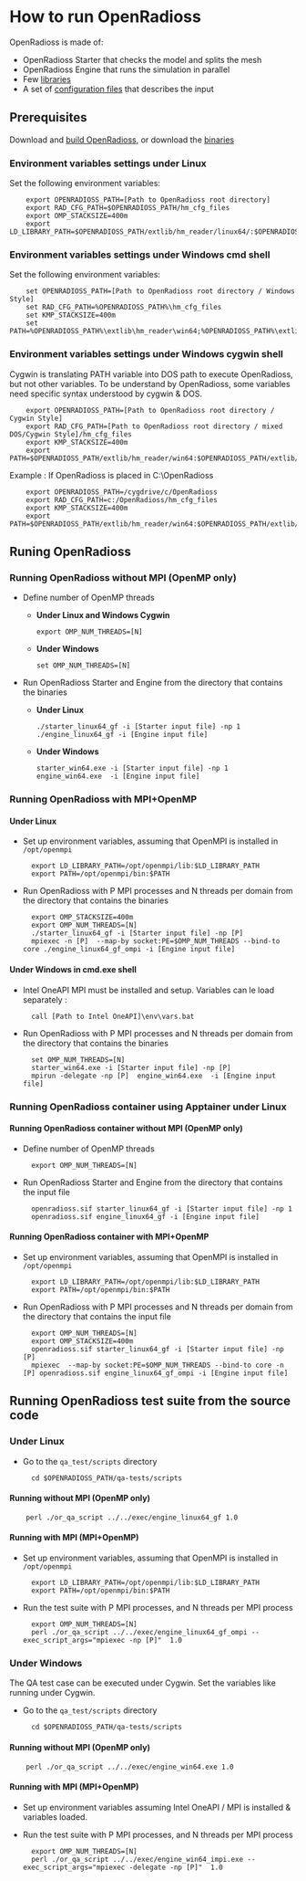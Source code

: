 # How to run OpenRadioss

OpenRadioss is made of:

* OpenRadioss Starter that checks the model and splits the mesh
* OpenRadioss Engine that runs the simulation in parallel
* Few [libraries](https://github.com/OpenRadioss/OpenRadioss/tree/main/extlib)
* A set of [configuration files](https://github.com/OpenRadioss/OpenRadioss/tree/main/hm_cfg_files) that describes the input


## Prerequisites

Download and [build OpenRadioss](https://github.com/OpenRadioss/OpenRadioss/blob/main/HOWTO.md), or download the [binaries](https://github.com/OpenRadioss/OpenRadioss/releases)

### Environment variables settings under Linux

Set the following environment variables:

        export OPENRADIOSS_PATH=[Path to OpenRadioss root directory]
        export RAD_CFG_PATH=$OPENRADIOSS_PATH/hm_cfg_files
        export OMP_STACKSIZE=400m
        export LD_LIBRARY_PATH=$OPENRADIOSS_PATH/extlib/hm_reader/linux64/:$OPENRADIOSS_PATH/extlib/h3d/lib/linux64/:$LD_LIBRARY_PATH

### Environment variables settings under Windows cmd shell

Set the following environment variables:

        set OPENRADIOSS_PATH=[Path to OpenRadioss root directory / Windows Style]
        set RAD_CFG_PATH=%OPENRADIOSS_PATH%\hm_cfg_files
        set KMP_STACKSIZE=400m
        set PATH=%OPENRADIOSS_PATH%\extlib\hm_reader\win64;%OPENRADIOSS_PATH%\extlib\h3d\lib\win64;%PATH% 


### Environment variables settings under Windows cygwin shell

Cygwin is translating PATH variable into DOS path to execute OpenRadioss, but not other variables.
To be understand by OpenRadioss, some variables need specific syntax understood by cygwin & DOS.

        export OPENRADIOSS_PATH=[Path to OpenRadioss root directory / Cygwin Style]
        export RAD_CFG_PATH=[Path to OpenRadioss root directory / mixed DOS/Cygwin Style]/hm_cfg_files
        export KMP_STACKSIZE=400m
        export PATH=$OPENRADIOSS_PATH/extlib/hm_reader/win64:$OPENRADIOSS_PATH/extlib/h3d/lib/win64;$PATH

Example : If OpenRadioss is placed in C:\OpenRadioss

        export OPENRADIOSS_PATH=/cygdrive/c/OpenRadioss
        export RAD_CFG_PATH=c:/OpenRadioss/hm_cfg_files
        export KMP_STACKSIZE=400m
        export PATH=$OPENRADIOSS_PATH/extlib/hm_reader/win64:$OPENRADIOSS_PATH/extlib/h3d/lib/win64;$PATH



## Runing OpenRadioss


### Running OpenRadioss without MPI (OpenMP only)

* Define number of OpenMP threads

   * **Under Linux and Windows Cygwin**

         export OMP_NUM_THREADS=[N]

   * **Under Windows**

         set OMP_NUM_THREADS=[N]

* Run OpenRadioss Starter and Engine from the directory that contains the binaries

   * **Under Linux**

         ./starter_linux64_gf -i [Starter input file] -np 1
         ./engine_linux64_gf -i [Engine input file]

  * **Under Windows**

        starter_win64.exe -i [Starter input file] -np 1
        engine_win64.exe  -i [Engine input file]


### Running OpenRadioss with MPI+OpenMP

#### Under Linux 

* Set up environment variables, assuming that OpenMPI is installed in `/opt/openmpi`

        export LD_LIBRARY_PATH=/opt/openmpi/lib:$LD_LIBRARY_PATH
        export PATH=/opt/openmpi/bin:$PATH

* Run OpenRadioss with P MPI processes and N threads per domain from the directory that contains the binaries

        export OMP_STACKSIZE=400m
        export OMP_NUM_THREADS=[N]
        ./starter_linux64_gf -i [Starter input file] -np [P]
        mpiexec -n [P]  --map-by socket:PE=$OMP_NUM_THREADS --bind-to core ./engine_linux64_gf_ompi -i [Engine input file]


#### Under Windows in cmd.exe shell

* Intel OneAPI MPI must be installed and setup. Variables can le load separately : 

        call [Path to Intel OneAPI]\env\vars.bat

* Run OpenRadioss with P MPI processes and N threads per domain from the directory that contains the binaries

        set OMP_NUM_THREADS=[N]
        starter_win64.exe -i [Starter input file] -np [P]
        mpirun -delegate -np [P]  engine_win64.exe  -i [Engine input file]

### Running OpenRadioss container using Apptainer under Linux

#### Running OpenRadioss container without MPI (OpenMP only)

* Define number of OpenMP threads

        export OMP_NUM_THREADS=[N]

* Run OpenRadioss Starter and Engine from the directory that contains the input file

        openradioss.sif starter_linux64_gf -i [Starter input file] -np 1
        openradioss.sif engine_linux64_gf -i [Engine input file]

#### Running OpenRadioss container with MPI+OpenMP

* Set up environment variables, assuming that OpenMPI is installed in `/opt/openmpi`

        export LD_LIBRARY_PATH=/opt/openmpi/lib:$LD_LIBRARY_PATH
        export PATH=/opt/openmpi/bin:$PATH

* Run OpenRadioss with P MPI processes and N threads per domain from the directory that contains the input file

        export OMP_NUM_THREADS=[N]
        export OMP_STACKSIZE=400m
        openradioss.sif starter_linux64_gf -i [Starter input file] -np [P]
        mpiexec  --map-by socket:PE=$OMP_NUM_THREADS --bind-to core -n [P] openradioss.sif engine_linux64_gf_ompi -i [Engine input file]

## Running OpenRadioss test suite from the source code

### Under Linux

* Go to the `qa_test/scripts` directory

        cd $OPENRADIOSS_PATH/qa-tests/scripts

#### Running without MPI (OpenMP only)

        perl ./or_qa_script ../../exec/engine_linux64_gf 1.0

#### Running with MPI (MPI+OpenMP)

* Set up environment variables, assuming that OpenMPI is installed in `/opt/openmpi`

        export LD_LIBRARY_PATH=/opt/openmpi/lib:$LD_LIBRARY_PATH
        export PATH=/opt/openmpi/bin:$PATH

* Run the test suite with P MPI processes, and N threads per MPI process

        export OMP_NUM_THREADS=[N]
        perl ./or_qa_script ../../exec/engine_linux64_gf_ompi --exec_script_args="mpiexec -np [P]"  1.0

### Under Windows

The QA test case can be executed under Cygwin.
Set the variables like running under Cygwin.

* Go to the `qa_test/scripts` directory

        cd $OPENRADIOSS_PATH/qa-tests/scripts

#### Running without MPI (OpenMP only)

        perl ./or_qa_script ../../exec/engine_win64.exe 1.0


#### Running with MPI (MPI+OpenMP)

* Set up environment variables assuming Intel OneAPI / MPI is installed & variables loaded.

* Run the test suite with P MPI processes, and N threads per MPI process

        export OMP_NUM_THREADS=[N]
        perl ./or_qa_script ../../exec/engine_win64_impi.exe --exec_script_args="mpiexec -delegate -np [P]"  1.0

